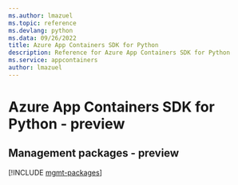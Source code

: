 ```yaml
---
ms.author: lmazuel
ms.topic: reference
ms.devlang: python
ms.data: 09/26/2022
title: Azure App Containers SDK for Python
description: Reference for Azure App Containers SDK for Python
ms.service: appcontainers
author: lmazuel
---
```

# Azure App Containers SDK for Python - preview

## Management packages - preview
[!INCLUDE [mgmt-packages](app-containers-mgmt-index.md)]